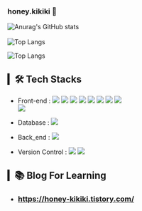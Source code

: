 ### honey.kikiki 👋

![Anurag's GitHub stats](https://github-readme-stats-sand-six-91.vercel.app/api?username=honeykikiki&show_icons=true&count_private=true&line_height=24&theme=material-palenight&hide=stars) <br/><br/>
![Top Langs](https://github-readme-stats.vercel.app/api/top-langs/?username=honeykikiki&layout=compact&theme=material-palenight)

![Top Langs](https://github-readme-stats.vercel.app/api/top-langs/?username=honeykikiki&layout=compact&theme=material-palenight)
<!-- ![willianrod's wakatime stats](https://github-readme-stats.vercel.app/api/wakatime?username=BoYeonJang&layout=compact&theme=material-palenight) -->

## ▎🛠 Tech Stacks
- Front-end : 
<span><img src="https://img.shields.io/badge/HTML-e34f26?style=flat&logo=html5&logoColor=white"/></span>
<span><img src="https://img.shields.io/badge/CSS-1572b6?style=flat&logo=css3&logoColor=white"/></span>
<span><img src="https://img.shields.io/badge/JavaScript-F7DF1E?style=flat&logo=JavaScript&logoColor=white"/></span>
<span><img src="https://img.shields.io/badge/TypeScript-2F76C0?style=flat&logo=TypeScript&logoColor=white"/></span>
<span><img src="https://img.shields.io/badge/React-61dafb?style=flat&logo=react&logoColor=white"/></span>
<span><img src="https://img.shields.io/badge/Redux-7247B6?style=flat&logo=Redux&logoColor=white"/></span>
<span><img src="https://img.shields.io/badge/Next.js-1F262C?style=flat&logo=Next.js&logoColor=white"/></span>
<span><img src="https://img.shields.io/badge/Sass-cc6699?style=flat&logo=sass&logoColor=white"/></span><br/>
<span><img src="https://img.shields.io/badge/flutter-2F76C0?style=flat&logo=flutter&logoColor=white"/></span><br/>

- Database : 
<span><img src="https://img.shields.io/badge/MySQL-4479A1?style=flat&logo=MySQL&logoColor=white"/></span>
<!-- <span><img src="https://img.shields.io/badge/Oracle-F80000?style=flat&logo=Oracle&logoColor=white"/></span><br/> -->
- Back_end : 
<span><img src="https://img.shields.io/badge/node.js-339933?style=flat&logo=node.js&logoColor=green"/></span>
<!-- <span><img src="https://img.shields.io/badge/Jenkins-D24939?style=flat&logo=Jenkins&logoColor=white"/></span> -->
<!-- <span><img src="https://img.shields.io/badge/Figma-f24e1e?style=flat&logo=figma&logoColor=white"/></span><br/> -->
- Version Control : 
<span><img src="https://img.shields.io/badge/Git-f05032?style=flat&logo=git&logoColor=white"/></span>
<span><img src="https://img.shields.io/badge/GitHub-181717?style=flat&logo=github&logoColor=white"/></span><br/>

## ▎📚 Blog For Learning
- ### https://honey-kikiki.tistory.com/

<!-- ## ▎🧑‍💻 Portfolio Notion
- ### https://www.notion.so/3d45c6bd2cbd4f938873a4bd12e23375 -->

<!-- <h3 align='center'>Hi there 👋</h3>
<br>
<p align='center'>
  <a href="https://github.com/anuraghazra/github-readme-stats">
    <img src="https://github-readme-stats.vercel.app/api?username=BoYeonJang&bg_color=30,e96443,904e95&title_color=fff&text_color=fff"/>
  </a>
</p>
<br>
<h3 align='center'>🔨 Stack 🔧</h3>
<p align='center'>Techs in use by the company</p>
<p align='center'>
  <img src="https://img.shields.io/badge/JavaScript-F7DF1E?style=flat&logo=JavaScript&logoColor=white"/>
  <img src="https://img.shields.io/badge/Vue.js-4FC08D?style=flat&logo=Vue.js&logoColor=white"/>
  <img src="https://img.shields.io/badge/React-61DAFB?style=flat&logo=React&logoColor=white"/>
  <br>
  <img src="https://img.shields.io/badge/MySQL-4479A1?style=flat&logo=MySQL&logoColor=white"/>
  <img src="https://img.shields.io/badge/Oracle-F80000?style=flat&logo=Oracle&logoColor=white"/>
  <img src="https://img.shields.io/badge/Jenkins-D24939?style=flat&logo=Jenkins&logoColor=white"/>
  <img src="https://img.shields.io/badge/Jira-0052CC?style=flat&logo=Jira&logoColor=white"/>
</p>
<br>
<h3 align='center'>🍑 ME 🍑</h3>
<p align='center'>
  <a href="https://velog.io/@colorful-stars" target="_blank">
    <img src="https://img.shields.io/badge/Velog-20c997?style=flat-square&logo=Vimeo&logoColor=white"/>
  </a>
  <a href="https://www.notion.so/3d45c6bd2cbd4f938873a4bd12e23375" target="_blank">
    <img src="https://img.shields.io/badge/Portfolio-000000?style=flat-square&logo=Notion&logoColor=white"/>
  </a>
  <a href="mailto:uko010199@gmail.com" target="_blank">
    <img src="https://img.shields.io/badge/Gmail-d14836?style=flat-square&logo=Gmail&logoColor=white"/>
  </a>
</p>
<br>
<p align='center'>
  <a href="https://github.com/BoYeonJang" target="nofollow">
    <img src="https://hits.seeyoufarm.com/api/count/incr/badge.svg?url=https%3A%2F%2Fgithub.com%2FBoYeonJang&count_bg=%237296CB&title_bg=%23707070&icon=&icon_color=%23E7E7E7&title=hits&edge_flat=false"/>
  </a>
</p> -->

<!--
GitHub 통계의 경우 아래 링크 확인
https://github.com/anuraghazra/github-readme-stats/blob/master/docs/readme_kr.md
-->

<!--
**BoYeonJang/BoYeonJang** is a ✨ _special_ ✨ repository because its `README.md` (this file) appears on your GitHub profile.

Here are some ideas to get you started:

- 🔭 I’m currently working on ...
- 🌱 I’m currently learning ...
- 👯 I’m looking to collaborate on ...
- 🤔 I’m looking for help with ...
- 💬 Ask me about ...
- 📫 How to reach me: ...
- 😄 Pronouns: ...
- ⚡ Fun fact: ...
-->

